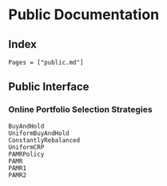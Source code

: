 # Public Documentation

## Index
```@index
Pages = ["public.md"]
```

## Public Interface

### Online Portfolio Selection Strategies
```@docs
BuyAndHold
UniformBuyAndHold
ConstantlyRebalanced
UniformCRP
PAMRPolicy
PAMR
PAMR1
PAMR2
```

<!-- ### *Optimal* Strategies
```@docs
DeterministicPolicy
OraclePolicy
``` -->